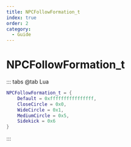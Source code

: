 ```yaml
---
title: NPCFollowFormation_t
index: true
order: 2
category:
  - Guide
---
```


# NPCFollowFormation_t
::: tabs
@tab Lua
```lua
NPCFollowFormation_t = {
    Default = 0xffffffffffffffff,
    CloseCircle = 0x0,
    WideCircle = 0x1,
    MediumCircle = 0x5,
    Sidekick = 0x6
}
```
:::